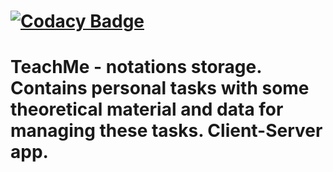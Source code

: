 # [![Codacy Badge](https://api.codacy.com/project/badge/Grade/3ed46dcde81941139b19c7d81c8fb612)](https://www.codacy.com/app/bogdan-math-stepanov/TeachMe?utm_source=github.com&amp;utm_medium=referral&amp;utm_content=Bogdan-Math/TeachMe&amp;utm_campaign=Badge_Grade)
# TeachMe - notations storage. Contains personal tasks with some theoretical material and data for managing these tasks. Client-Server app.
